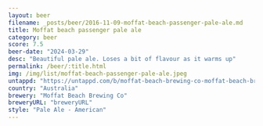 ```yaml
---
layout: beer
filename: _posts/beer/2016-11-09-moffat-beach-passenger-pale-ale.md
title: Moffat beach passenger pale ale
category: beer
score: 7.5
beer-date: "2024-03-29"
desc: "Beautiful pale ale. Loses a bit of flavour as it warms up"
permalink: /beer/:title.html
img: /img/list/moffat-beach-passenger-pale-ale.jpeg
untappd: "https://untappd.com/b/moffat-beach-brewing-co-moffat-beach-brewing-co-passenger-pale-ale/1367160"
country: "Australia"
brewery: "Moffat Beach Brewing Co"
breweryURL: "breweryURL"
style: "Pale Ale - American"
---
```


